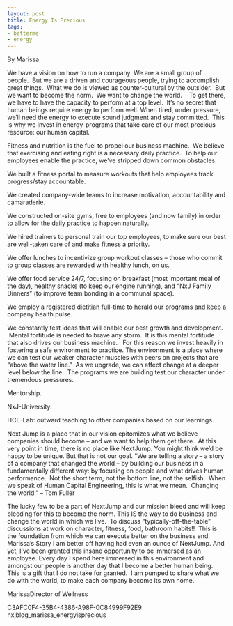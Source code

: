 ```yaml
---
layout: post
title: Energy Is Precious
tags:
- betterme
- energy
---
```






By Marissa


We have a vision on how to run a company. We are a small group of people.  But we are a driven and courageous people, trying to accomplish great things.  What we do is viewed as counter-cultural by the outsider.  But we want to become the norm.  We want to change the world.   
To get there, we have to have the capacity to perform at a top level.  It’s no secret that human beings require energy to perform well. When tired, under pressure, we’ll need the energy to execute sound judgment and stay committed.  This is why we invest in energy-programs that take care of our most precious resource: our human capital.

Fitness and nutrition is the fuel to propel our business machine.  We believe that exercising and eating right is a necessary daily practice.  To help our employees enable the practice, we’ve stripped down common obstacles. 

We built a fitness portal to measure workouts that help employees track progress/stay accountable.


We created company-wide teams to increase motivation, accountability and camaraderie. 


We constructed on-site gyms, free to employees (and now family) in order to allow for the daily practice to happen naturally.


We hired trainers to personal train our top employees, to make sure our best are well-taken care of and make fitness a priority.


We offer lunches to incentivize group workout classes – those who commit to group classes are rewarded with healthy lunch, on us.


We offer food service 24/7, focusing on breakfast (most important meal of the day), healthy snacks (to keep our engine running), and “NxJ Family Dinners” (to improve team bonding in a communal space).


We employ a registered dietitian full-time to herald our programs and keep a company health pulse.      

We constantly test ideas that will enable our best growth and development.  Mental fortitude is needed to brave any storm.  It is this mental fortitude that also drives our business machine.   For this reason we invest heavily in fostering a safe environment to practice. The environment is a place where we can test our weaker character muscles with peers on projects that are “above the water line.”  As we upgrade, we can affect change at a deeper level below the line.  The programs we are building test our character under tremendous pressures.

Mentorship.


NxJ-University.


HCE-Lab: outward teaching to other companies based on our learnings. 

Next Jump is a place that in our vision epitomizes what we believe companies should become – and we want to help them get there.  At this very point in time, there is no place like NextJump. You might think we’d be happy to be unique. But that is not our goal.
"We are telling a story – a story of a company that changed the world – by building our business in a fundamentally different way: by focusing on people and what drives human performance.  Not the short term, not the bottom line, not the selfish.  When we speak of Human Capital Engineering, this is what we mean.  Changing the world.” – Tom Fuller

The lucky few to be a part of NextJump and our mission bleed and will keep bleeding for this to become the norm. This IS the way to do business and change the world in which we live.  To discuss “typically-off-the-table” discussions at work on character, fitness, food, bathroom habits!!  This is the foundation from which we can execute better on the business end.
Marissa’s Story
I am better off having had even an ounce of NextJump. And yet, I’ve been granted this insane opportunity to be immersed as an employee. Every day I spend here immersed in this environment and amongst our people is another day that I become a better human being.  This is a gift that I do not take for granted.  I am pumped to share what we do with the world, to make each company become its own home.


MarissaDirector of Wellness




C3AFC0F4-35B4-4386-A98F-0C84999F92E9
nxjblog_marissa_energyisprecious
